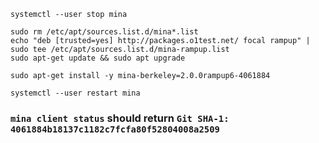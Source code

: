 ```
systemctl --user stop mina
```


```
sudo rm /etc/apt/sources.list.d/mina*.list
echo "deb [trusted=yes] http://packages.o1test.net/ focal rampup" | sudo tee /etc/apt/sources.list.d/mina-rampup.list
sudo apt-get update && sudo apt upgrade
```
```
sudo apt-get install -y mina-berkeley=2.0.0rampup6-4061884
```
```
systemctl --user restart mina
```

### `mina client status` should return `Git SHA-1: 4061884b18137c1182c7fcfa80f52804008a2509`
